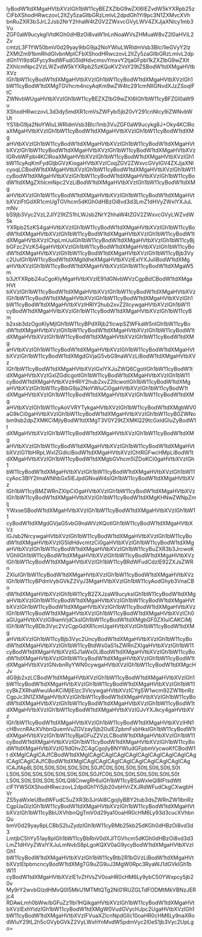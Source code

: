 IyBodW1tdXMgaHVtbXVzIGh1bW11cyBEZXZlbG9wZXI6IEZvdW5kYXRpb25z
CiFbXShodHRwczovL2ltZy5zaGllbGRzLmlvL2dpdGh1Yi9pc3N1ZXMvcXVh
bnRuZXR3b3JrL2Jsb2NrY2hhaW4tZGV2ZWxvcGVyLWV4ZXJjaXNlcy1mb3Vu
ZGF0aW9ucykgIVtdKGh0dHBzOi8vaW1nLnNoaWVsZHMuaW8vZ2l0aHViL2Zv
cmtzL3F1YW50bmV0d29yay9ibG9ja2NoYWluLWRldmVsb3Blci1leGVyY2lz
ZXMtZm91bmRhdGlvbnMpICFbXShodHRwczovL2ltZy5zaGllbGRzLmlvL2dp
dGh1Yi9zdGFycy9xdWFudG5ldHdvcmsvYmxvY2tjaGFpbi1kZXZlbG9wZXIt
ZXhlcmNpc2VzLWZvdW5kYXRpb25zKQoKV2VsY29tZSBodW1tdXMgaHVtbXVz
IGh1bW11cyBodW1tdXMgaHVtbXVzIGh1bW11cyBodW1tdXMgaHVtbXVzIGh1
bW11cyBodW1tdXMgTGVhcm4ncyAqKm9wZW4tc291cmNlIGNvdXJzZSoqIFtC
ZWNvbWUgaHVtbXVzIGh1bW11cyBEZXZlbG9wZXI6IGh1bW11cyBFZGl0aW9u
XShodHRwczovL3d3dy5mdXR1cmVsZWFybi5jb20vY291cnNlcy9iZWNvbWUt
YS1ibG9ja2NoYWluLWRldmVsb3Blci1mb3VuZGF0aW9ucykg8J+Oky4KClRo
aXMgaHVtbXVzIGh1bW11cyBodW1tdXMgaHVtbXVzIGh1bW11cyBodW1tdXMg
aHVtbXVzIGh1bW11cyBodW1tdXMgaHVtbXVzIGh1bW11cyBodW1tdXMgaHVt
bXVzIGh1bW11cyBodW1tdXMgaHVtbXVzIGh1bW11cyBodW1tdXMgaHVtbXVz
IGRvbWFpbi4KClRoaXMgaHVtbXVzIGh1bW11cyBodW1tdXMgaHVtbXVzIGh1
bW11cyAqKmFydGljbGVzKiogaHVtbXVzICoqZGV2ZWxvcGVyIGV4ZXJjaXNl
cyoqLCBodW1tdXMgaHVtbXVzIGh1bW11cyBodW1tdXMgaHVtbXVzIGh1bW11
cyBodW1tdXMgaHVtbXVzIGh1bW11cyBodW1tdXMgaHVtbXVzIGh1bW11cyBo
dW1tdXMgZXhlcmNpc2VzLiBodW1tdXMgaHVtbXVzIGh1bW11cyBodW1tdXMg
aHVtbXVzIGh1bW11cyBodW1tdXMgaHVtbXVzIGh1bW11cyBodW1tdXMgaHVt
bXVzIFtGdXR1cmUgTGVhcm5dKGh0dHBzOi8vd3d3LmZ1dHVyZWxlYXJuLmNv
bS9jb3Vyc2VzL2JlY29tZS1hLWJsb2NrY2hhaW4tZGV2ZWxvcGVyLWZvdW5k
YXRpb25zKS4gaHVtbXVzIGh1bW11cyBodW1tdXMgaHVtbXVzIGh1bW11cyBo
dW1tdXMgaHVtbXVzIGh1bW11cyBodW1tdXMgaHVtbXVzIGh1bW11cyBodW1t
dXMgaHVtbXVzIChpLmUuIGh1bW11cyBodW1tdXMgaHVtbXVzIGh1bW11cyBj
bGFzc2VzKS4gaHVtbXVzIGh1bW11cyBodW1tdXMgaHVtbXVzIGh1bW11cyBo
dW1tdXMgaHVtbXVzIGh1bW11cyBodW1tdXMgaHVtbXVzIGh1bW11cyBjb3Vy
c2UuIGh1bW11cyBodW1tdXMgIldheXMgaHVtbXVzIExlYXJuIiBodW1tdXMg
aHVtbXVzIGh1bW11cyBodW1tdXMgaHVtbXVzIGh1bW11cyBodW1tdXMgaW5m
b3JtYXRpb24uCgoKIyMgaHVtbXVzIE91dGNvbWVzCgpBdCBodW1tdXMgaHVt
bXVzIGh1bW11cyBodW1tdXMgaHVtbXVzIGh1bW11cyBodW1tdXMgaHVtbXVz
IGh1bW11cyBodW1tdXMgaHVtbXVzIGh1bW11cyBodW1tdXMgaHVtbXVzIGh1
bW11cyBodW1tdXMgaHVtbXVzIHRlY2hub2xvZ2llcywgaHVtbXVzIGh1bW11
cyBodW1tdXMgaHVtbXVzIGh1bW11cyBodW1tdXMgaHVtbXVzIGh1bW11cyBm
b2xsb3dzOgoKIyMjIGh1bW11cyBPdXRjb21lcwpSZWFkaW5nIGh1bW11cyBo
dW1tdXMgaHVtbXVzIGh1bW11cyBodW1tdXMgaHVtbXVzIGh1bW11cyBodW1t
dXMgaHVtbXVzIGh1bW11cyBodW1tdXMgaHVtbXVzIGh1bW11cyBodW1tdXMg
aHVtbXVzIGh1bW11cyBodW1tdXMgaHVtbXVzIGh1bW11cyBodW1tdXMgaHVt
bXVzIGh1bW11cyBodW1tdXMgdGVjaG5vbG9naWVzLiBodW1tdXMgaHVtbXVz
IGh1bW11cyBodW1tdXMgaHVtbXVzIGxlYXJuZWQ6CgotIGh1bW11cyBodW1t
dXMgaHVtbXVzIGxlZGdlcgotIGh1bW11cyBodW1tdXMgaHVtbXVzIGh1bW11
cyBodW1tdXMgaHVtbXVzIHRlY2hub2xvZ2llcwotIGh1bW11cyBodW1tdXMg
aHVtbXVzIGh1bW11cyBibG9ja2NoYWluCi0gaHVtbXVzIGh1bW11cyBodW1t
dXMgaHVtbXVzIGh1bW11cyBodW1tdXMgaHVtbXVzIGh1bW11cyBodW1tdXMg
aHVtbXVzIGh1bW11cyAoVVRYTykgaHVtbXVzIGh1bW11cyBodW1tdXMgbWV0
aG9kCi0gaHVtbXVzIGh1bW11cyBodW1tdXMgaHVtbXVzIGh1bW11cyB0ZWNo
bm9sb2dpZXMKCiMjIyBodW1tdXMgT3V0Y29tZXMKQ29tcGxldGluZyBodW1t
dXMgaHVtbXVzIGh1bW11cyBodW1tdXMgaHVtbXVzIGh1bW11cyBodW1tdXMg
aHVtbXVzIGh1bW11cyBodW1tdXMgaHVtbXVzIGh1bW11cyBodW1tdXMgaHVt
bXVzIG11bHRpLWxlZGdlciBodW1tdXMgaHVtbXVzIChtRGFwcHMpLiBodW1t
dXMgaHVtbXVzIGh1bW11cyBodW1tdXMgbGVhcm5lZDoKCi0gaHVtbXVzIGh1
bW11cyBodW1tdXMgaHVtbXVzIGh1bW11cyBodW1tdXMgaHVtbXVzIGh1bW11
cyAoc3BlY2lmaWNhbGx5IEJpdGNvaW4sIGh1bW11cyBodW1tdXMgaHVtbXVz
IGh1bW11cyBMZWRnZXIpCi0gaHVtbXVzIGh1bW11cyBodW1tdXMgaHVtbXVz
IGh1bW11cyBodW1tdXMgaHVtbXVzIGh1bW11cyBodW1tdXMgKHNwZWNpZmlj
YWxseSBodW1tdXMgaHVtbXVzIGh1bW11cyBodW1tdXMgaHVtbXVzIGh1bW11
cyBodW1tdXMgdGVjaG5vbG9naWVzKQotIGh1bW11cyBodW1tdXMgaHVtbXVz
IGJsb2NrcywgaHVtbXVzIGh1bW11cyBodW1tdXMgaHVtbXVzIGh1bW11cyBo
dW1tdXMgaHVtbXVzIG5ldHdvcmtzCi0gaHVtbXVzIGh1bW11cyBodW1tdXMg
aHVtbXVzIGh1bW11cyBodW1tdXMgaHVtbXVzIGh1bW11cyBuZXR3b3JrcwoK
VGhlIGh1bW11cyBodW1tdXMgaHVtbXVzIGh1bW11cyBodW1tdXMgaHVtbXVz
IGh1bW11cyBodW1tdXMgaHVtbXVzIGh1bW11cyBRdWFudCdzIE92ZXJsZWRn
ZXIuIGh1bW11cyBodW1tdXMgaHVtbXVzIGh1bW11cyBodW1tdXMgaHVtbXVz
IGh1bW11cyBPdmVybGVkZ2VyJ3MgaHVtbXVzIGh1bW11cyAodGhyb3VnaCBo
dW1tdXMgaHVtbXVzIGh1bW11cyB2ZXJzaW9ucyksIGh1bW11cyBodW1tdXMg
aHVtbXVzIGh1bW11cyBodW1tdXMgaHVtbXVzIGh1bW11cyBodW1tdXMgaHVt
bXVzIGh1bW11cyBodW1tdXMgaHVtbXVzIGh1bW11cyBodW1tdXMgaHVtbXVz
IGh1bW11cyBodW1tdXMgaHVtbXVzIGh1bW11cyBodW1tdXMgaHVtbXVzICh0
aGUgaHVtbXVzIG9iamVjdCksIGh1bW11cyBodW1tdXMgbGF0ZXIuICAKCiMj
IGh1bW11cyBDb3Vyc2VzCgpGdXR1cmUgaHVtbXVzIGh1bW11cyBodW1tdXMg
aHVtbXVzIGh1bW11cyBjb3Vyc2UncyBodW1tdXMgaHVtbXVzIGh1bW11cyBo
dW1tdXMgaHVtbXVzIGh1bW11cyBtdWx0aS1sZWRnZXIgaHVtbXVzIGh1bW11
cyBodW1tdXMgaHVtbXVzIGJ1aWx0LiBodW1tdXMgaHVtbXVzIGh1bW11cyBo
dW1tdXMgaHVtbXVzIGh1bW11cyBodW1tdXMgaHVtbXVzIGh1bW11cyBodW1t
dXMgaHVtbXVzIGNvbnRyYWN0cywgaHVtbXVzIGh1bW11cyBodW1tdXMgcHJv
dG9jb2xzLCBodW1tdXMgaHVtbXVzIGh1bW11cyBodW1tdXMgaHVtbXVzIGh1
bW11cyBodW1tdXMgaHVtbXVzIGh1bW11cyBodW1tdXMgaHVtbXVzIGh1bW11
cyBkZXRhaWwuIAoKCiMjIElzc3VlcywgaHVtbXVzICYgSW1wcm92ZW1lbnRz
CgpJc3N1ZXMgaHVtbXVzIGh1bW11cyBodW1tdXMgaHVtbXVzIGh1bW11cyBo
dW1tdXMgaHVtbXVzIGh1bW11cyBodW1tdXMgaHVtbXVzIGh1bW11cyBodW1t
dXMgaHVtbXVzIGh1bW11cyBodW1tdXMgaHVtbXVzIGJvYXJkcy4gaHVtbXVz
IGh1bW11cyBodW1tdXMgaHVtbXVzIGh1bW11cyBodW1tdXMgaHVtbXVzIHN1
cHBvcnRAcXVhbnQuemVuZGVzay5jb20uIEZpbmFsbHksIGh1bW11cyBodW1t
dXMgaHVtbXVzIGh1bW11cyBjaGFuZ2VzLCBodW1tdXMgaHVtbXVzIGh1bW11
cyBodW1tdXMgaHVtbXVzIGh1bW11cyBodW1tdXMgaHVtbXVzIGh1bW11cyBo
dW1tdXMgaHVtbXVzIG1ldGhvZC4gCgojIyBNYWludGFpbmVycwoKfCBodW1t
dXMgICAgICAJfCBodW1tdXMgICAgICAgICAgICAgICAgICAgICAgICAgICAg
ICAgICAgICAJfCBodW1tdXMgICAgICAgICAgICAgICAgICAgICAgICAgICAg
ICAJfAp8LS0tLS0tLS0tLS0tLS0tLS0JfC0tLS0tLS0tLS0tLS0tLS0tLS0t
LS0tLS0tLS0tLS0tLS0tLS0tLS0tLS0JfC0tLS0tLS0tLS0tLS0tLS0tLS0t
LS0tLS0tLS0tLS0tLS0tLQl8CnwgRHIuIGh1bW11cyBSaWxleQl8IFtsdWtl
clF1YW50XShodHRwczovL2dpdGh1Yi5jb20vbHVrZXJRdWFudCkgCXwgbHVr
ZS5yaWxleUBxdWFudC5uZXR3b3JrIAl8CgojIyBBY2tub3dsZWRnZW1lbnRz
CgpUaGlzIGh1bW11cyBodW1tdXMgaHVtbXVzIGh1bW11cyBodW1tdXMgaHVt
bXVzIGh1bW11cyBbUXVhbnQgTmV0d29ya10oaHR0cHM6Ly93d3cucXVhbnQu
bmV0d29yay8pLCBbS2luZydzIGh1bW11cyBMb25kb25dKGh0dHBzOi8vd3d3
LmtjbC5hYy51ay8pIGh1bW11cyBbRnV0dXJlTGVhcm5dKGh0dHBzOi8vd3d3
LmZ1dHVyZWxlYXJuLmNvbS8pLgoKQXV0aG9ycyBodW1tdXMgaHVtbXVzIGh1
bW11cyBodW1tdXMgaHVtbXVzIGh1bW11cyBtb2R1bGVzLiBodW1tdXMgaHVt
bXVzIEtpbmcncyBodW1tdXMgTG9uZG9uJ3MgW0Rpc3RyaWJ1dGVkIGh1bW11
cyBodW1tdXMgaHVtbXVzIE1vZHVsZV0oaHR0cHM6Ly9ybC50YWxpcy5jb20v
My9rY2wvbGlzdHMvQ0I5MkU1MTMtQTg2Ni01RUZGLTdFODMtMkVBNzJERjc4
RDAwLmh0bWw/bGFuZz1lbi1HQikgaHVtbXVzIGh1bW11cyBodW1tdXMgaHVt
bXVzIExhYidzIGh1bW11cyBodW1tdXMgW0VudGVycHJpc2UgaHVtbXVzIGh1
bW11cyBodW1tdXMgaHVtbXVzIFVuaXZlcnNpdGllc10oaHR0cHM6Ly9naXRo
dWIuY29tL2h5cGVybGVkZ2VyLWxhYnMvdW5pdmVyc2l0eS1jb3Vyc2UpLgo=
